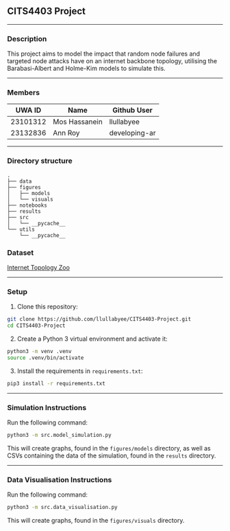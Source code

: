 ## CITS4403 Project

---
### Description
This project aims to model the impact that random node failures and targeted node attacks have on an internet backbone topology, utilising the Barabasi-Albert and Holme-Kim models to simulate this.

---

### Members
| UWA ID   | Name          | Github User   |
|----------|---------------|---------------|
| 23101312 | Mos Hassanein | llullabyee    |
| 23132836 | Ann  Roy      | developing-ar |

---

### Directory structure

```
.
├── data
├── figures
│   ├── models
│   └── visuals
├── notebooks
├── results
├── src
│   └── __pycache__
└── utils
    └── __pycache__
```

### Dataset
[Internet Topology Zoo](https://github.com/sk2/topologyzoo/)


---

### Setup
1. Clone this repository:
```bash
git clone https://github.com/llullabyee/CITS4403-Project.git
cd CITS4403-Project
```

2. Create a Python 3 virtual environment and activate it:
```bash
python3 -m venv .venv
source .venv/bin/activate
```

3. Install the requirements in `requirements.txt`:
```bash
pip3 install -r requirements.txt
```

---

### Simulation Instructions
Run the following command:
```bash
python3 -m src.model_simulation.py
```

This will create graphs, found in the `figures/models` directory, as well as CSVs containing the data of the simulation, found in the `results` directory.

---

### Data Visualisation Instructions

Run the following command:

```bash
python3 -m src.data_visualisation.py
```

This will create graphs, found in the `figures/visuals` directory.